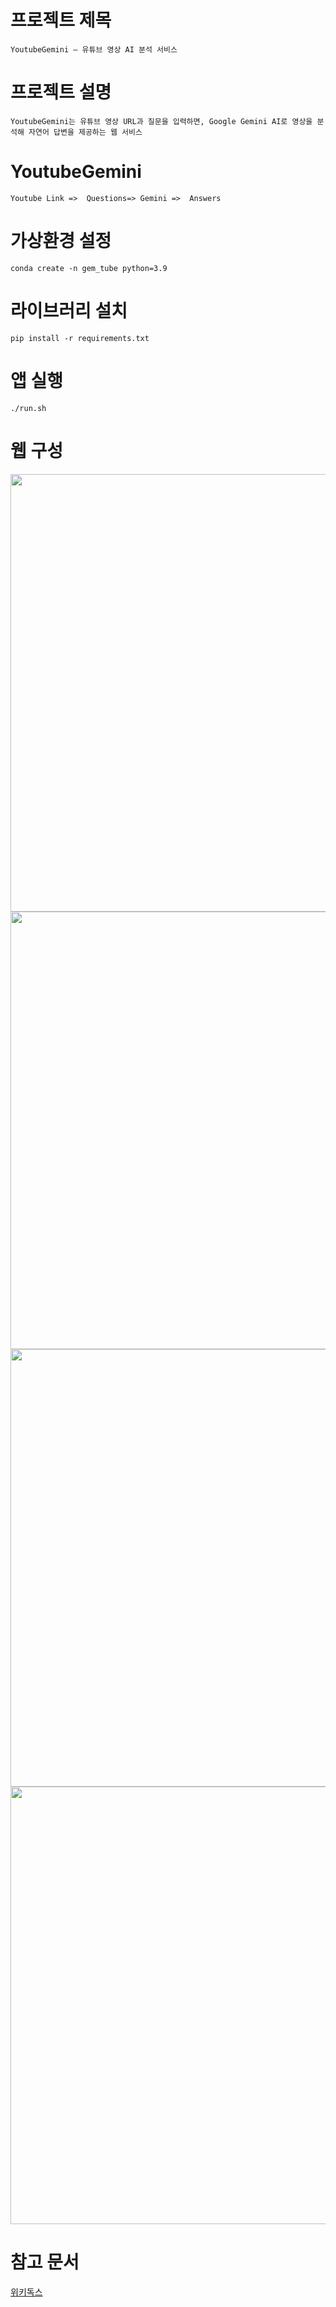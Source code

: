 # 프로젝트 제목
```
YoutubeGemini — 유튜브 영상 AI 분석 서비스
```

# 프로젝트 설명
```
YoutubeGemini는 유튜브 영상 URL과 질문을 입력하면, Google Gemini AI로 영상을 분석해 자연어 답변을 제공하는 웹 서비스
```

# YoutubeGemini
```
Youtube Link =>  Questions=> Gemini =>  Answers
```

# 가상환경 설정
```
conda create -n gem_tube python=3.9
```

# 라이브러리 설치
```
pip install -r requirements.txt
```

# 앱 실행
```
./run.sh
```

# 웹 구성
<p align="center">
  <img src="https://github.com/user-attachments/assets/ffbd3e93-bcb7-4f46-8466-545a694ed88a" width="700">
  <img src="https://github.com/user-attachments/assets/3fc20c67-4e21-4ff4-a9ad-9245c3fff5e1" width="700">
  <img src="https://github.com/user-attachments/assets/7c329c53-5910-4551-892a-6294c0d7ecf6" width="700">
  <img src="https://github.com/user-attachments/assets/e5604b42-bb12-4306-a3c4-22a32d4fd327" width="700">
</p>

# 참고 문서
[위키독스](https://wikidocs.net/254713)<br>
